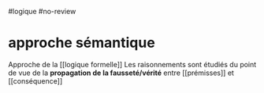 #logique #no-review
# approche sémantique

Approche de la [[logique formelle]]
Les raisonnements sont étudiés du point de vue de la **propagation de la fausseté/vérité** entre [[prémisses]] et [[conséquence]]

